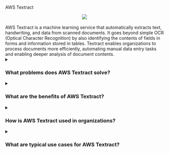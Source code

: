 AWS Textract

<div align="center">
  <img src="https://media.dev.to/cdn-cgi/image/width=1000,height=420,fit=cover,gravity=auto,format=auto/https%3A%2F%2Fdev-to-uploads.s3.amazonaws.com%2Fuploads%2Farticles%2Ffa4lhqwcoh5vxc9kxbgh.jpeg">
</div>
<br/>
AWS Textract is a machine learning service that automatically extracts text, handwriting, and data from scanned documents. It goes beyond simple OCR (Optical Character Recognition) by also identifying the contents of fields in forms and information stored in tables. Textract enables organizations to process documents more efficiently, automating manual data entry tasks and enabling deeper analysis of document contents.

<details><summary> <h3>What problems does AWS Textract solve?</h3></summary>
<div align="center">
  <img src="https://cdn-icons-png.flaticon.com/512/4133/4133589.png" width="25%">
</div>  
AWS Textract addresses several challenges related to processing and analyzing documents:

- **Automated Data Extraction:** Eliminates the need for manual data entry by automatically extracting text and structured data from forms, tables, and other document formats.
- **Complex Document Understanding:** Accurately captures data from documents with varying layouts, including complex forms and tables.
- **Scalable Processing:** Easily scales to process large volumes of documents, accommodating the needs of growing businesses.
- **Seamless Integration:** Integrates with other AWS services and existing workflows, enhancing automation and document management.

</details>
<details><summary><h3>What are the benefits of AWS Textract?</h3></summary>
<div align="center">
  <img src="https://cdn-icons-png.flaticon.com/512/3588/3588592.png" width="25%">
</div>  
Some key benefits of AWS Textract include:

- **Increased Efficiency:** Automates text and data extraction, significantly reducing the time and cost of manual data entry.
- **Enhanced Accuracy:** Uses advanced machine learning to accurately identify and extract data from complex documents.
- **Versatile Document Processing:** Supports a wide range of document types, including PDFs, images, and scanned forms.
- **Improved Security:** Keeps sensitive data secure with AWS's robust security measures.
- **Customizable Workflows:** Can be tailored to specific business needs and easily integrated into existing applications.

</details>
<details><summary><h3>How is AWS Textract used in organizations?</h3></summary>
  
<div align="center">
  <img src="https://cdn-icons-png.flaticon.com/512/1705/1705312.png" width="25%">
</div>  

AWS Textract is used to automate document processing and data extraction across various industries. By extracting structured data from documents, it streamlines workflows, enhances data accuracy, and enables faster decision-making. Organizations use Textract to digitize and analyze large volumes of documents efficiently.

</details>
<details><summary><h3>What are typical use cases for AWS Textract?</h3></summary>
<div align="center">
  <img src="https://cdn-icons-png.flaticon.com/512/2833/2833807.png" width="25%">
</div>  
Common use cases for AWS Textract include:

- **Invoice Processing:** Automating the extraction of data from invoices to streamline accounts payable.
- **Form Data Extraction:** Automatically pulling information from forms and entering it into databases.
- **Document Archiving:** Converting scanned documents into searchable text for digital archives.
- **Healthcare:** Extracting information from medical records and patient forms to improve healthcare management.
- **Compliance and Auditing:** Extracting relevant data from documents to ensure regulatory compliance and facilitate audits.

</details>
